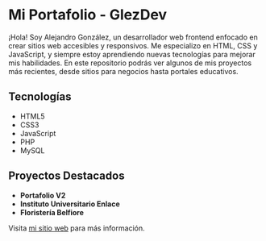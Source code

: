 # Mi Portafolio - GlezDev

¡Hola! Soy Alejandro González, un desarrollador web frontend enfocado en crear sitios web accesibles y responsivos. Me especializo en HTML, CSS y JavaScript, y siempre estoy aprendiendo nuevas tecnologías para mejorar mis habilidades. En este repositorio podrás ver algunos de mis proyectos más recientes, desde sitios para negocios hasta portales educativos.

## Tecnologías
- HTML5
- CSS3
- JavaScript
- PHP
- MySQL

## Proyectos Destacados
- **Portafolio V2**
- **Instituto Universitario Enlace**
- **Floristería Belfiore**

Visita [mi sitio web](https://www.glezdev.com) para más información.

